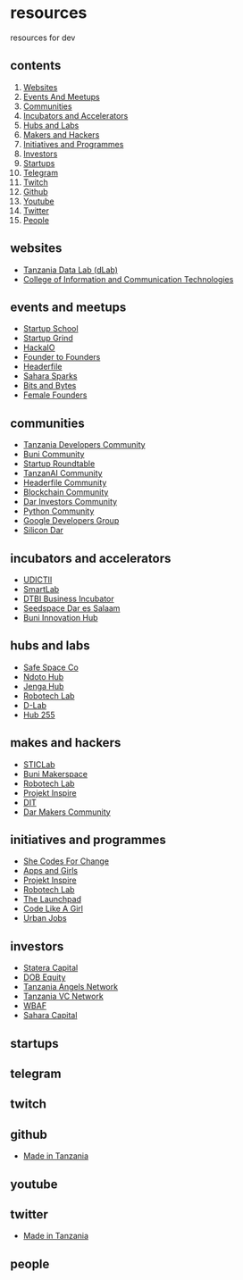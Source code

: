 # resources
resources for dev

## contents
1. [Websites](#websites)
2. [Events And Meetups](#event-and-meetups)
3. [Communities](#communities)
4. [Incubators and Accelerators](#incubators-and-accelerators)
5. [Hubs and Labs](#hubs-and-labs)
6. [Makers and Hackers](#makers-and-hackers)
6. [Initiatives and Programmes](#initiatives-and-programmes)
7. [Investors](#investors)
8. [Startups](#startups)
9. [Telegram](#telegram)
10. [Twitch](#twitch)
11. [Github](#github)
12. [Youtube](#youtube)
13. [Twitter](#twitter)
14. [People](#people)


## websites

- [Tanzania Data Lab (dLab)](https://dlab.or.tz/)
- [College of Information and Communication Technologies](https://coict.udsm.co.tz)

## events and meetups

- [Startup School]()
- [Startup Grind]()
- [HackaIO]()
- [Founder to Founders]()
- [Headerfile]()
- [Sahara Sparks]()
- [Bits and Bytes]()
- [Female Founders]()

## communities

- [Tanzania Developers Community]()
- [Buni Community]()
- [Startup Roundtable]()
- [TanzanAI Community]()
- [Headerfile Community]()
- [Blockchain Community]()
- [Dar Investors Community]()
- [Python Community]()
- [Google Developers Group]()
- [Silicon Dar](https://silicondar.org/)
 
## incubators and accelerators

- [UDICTII]()
- [SmartLab](https://smartlab.co.tz)
- [DTBI Business Incubator]()
- [Seedspace Dar es Salaam]()
- [Buni Innovation Hub]()
 
## hubs and labs

- [Safe Space Co]()
- [Ndoto Hub]()
- [Jenga Hub]()
- [Robotech Lab]()
- [D-Lab]()
- [Hub 255]()

## makes and hackers

- [STICLab]()
- [Buni Makerspace]()
- [Robotech Lab]()
- [Projekt Inspire]()
- [DIT]()
- [Dar Makers Community]()

## initiatives and programmes

- [She Codes For Change]()
- [Apps and Girls]()
- [Projekt Inspire]()
- [Robotech Lab]()
- [The Launchpad]()
- [Code Like A Girl]()
- [Urban Jobs]()


## investors


- [Statera Capital]()
- [DOB Equity]()
- [Tanzania Angels Network]()
- [Tanzania VC Network]()
- [WBAF]()
- [Sahara Capital]()

## startups
## telegram
## twitch
## github

- [Made in Tanzania](https://github.com/madeintanzania)
## youtube
## twitter

- [Made in Tanzania](https://twitter.com/MadeTanzania)
## people
